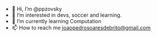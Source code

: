 - 👋 Hi, I’m @ppzovsky
- 👀 I’m interested in devs, soccer and learning.
- 🌱 I’m currently learning Computation
- 📫 How to reach me joaopedrosoaresdebrito@gmail.com

<!---
ppzovsky/ppzovsky is a ✨ special ✨ repository because its `README.md` (this file) appears on your GitHub profile.
You can click the Preview link to take a look at your changes.
--->
